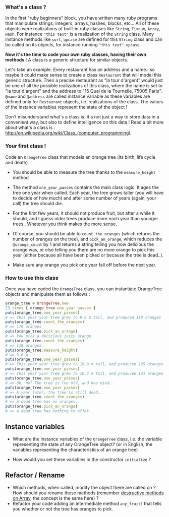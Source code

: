 ### What's a class ?
In the first "ruby beginners" block, you have written many ruby programs that manipulate strings, integers, arrays, hashes, blocks, etc... All of these objects were realizations of built-in ruby classes like `String`, `Fixnum`, `Array`, `Hash`. For instance `"this text"` is a realization of the `String` class. Many instance methods like `sort`, `upcase` are defined for this `String` class and can be called on its objects, for instance running `"this text".upcase`.

**Now it's the time to code your own ruby classes, having their own methods !** A class is a generic structure for similar objects. 

Let's take an example. Every restaurant has an address and a name.. so maybe it could make sense to create a class `Restaurant` that will model this generic structure. Then a precise restaurant as "la tour d'argent" would just be one of all the possible realizations of this class, where the name is set to "la tour d'argent" and the address to "15 Quai de la Tournelle, 75005 Paris". `@name` and `@address` are called instance variable as these variables are defined only for `Restaurant` objects, i.e. realizations of the class. The values of the instance variables represent the state of the object !

Don't misunderstand what's a class is. It's not just a way to store data in a convenient way, but also to define intelligence on this data ! Read a bit more about what's a class is : http://en.wikipedia.org/wiki/Class_(computer_programming).


### Your first class !
Code an `OrangeTree` class that models an orange tree (its birth, life cycle and death)

* You should be able to measure the tree thanks to the `measure_height` method

* The method `one_year_passes` contains the main class logic. It ages the tree one year when called. Each year, the tree grows taller (you will have to decide of how much) and after some number of years (again, your call) the tree should die. 

* For the first few years, it should not produce fruit, but after a while it should, and I guess older trees produce more each year than younger trees.. Whatever you think makes the more sense.

* Of course, you should be able to `count_the_oranges` (which returns the number of oranges on the tree), and `pick_an_orange`, which reduces the `@orange_count` by 1 and returns a string telling you how delicious the orange was, or else telling you there are no more orange to pick this year (either because all have been picked or because the tree is dead..).

* Make sure any orange you pick one year fall off before the next year.

### How to use this class
Once you have coded the `OrangeTree` class, you can instantiate OrangeTree objects and manipulate them as follows :
```ruby
orange_tree = OrangeTree.new
23.times { orange_tree.one_year_passes }
puts(orange_tree.one_year_passes)
# => This year your tree grew to 9.6 m tall, and produced 119 oranges
puts(orange_tree.count_the_oranges)
# => 119 oranges
puts(orange_tree.pick_an_orange)
# => You pick a delicious juicy orange
puts(orange_tree.count_the_oranges)
# => 118 oranges
puts(orange_tree.measure_height)
# => 9.6 m
puts(orange_tree.one_year_passes)
# => This year your tree grew to 10.0 m tall, and produced 125 oranges
puts(orange_tree.one_year_passes)
# => This year your tree grew to 10.4 m tall, and produced 131 oranges
puts(orange_tree.one_year_passes)
# => Oh, no! The tree is too old, and has died..
puts(orange_tree.one_year_passes)
# => A year later, the tree is still dead..
puts(orange_tree.count_the_oranges)
# => A dead tree has no oranges..
puts(orange_tree.pick_an_orange)
# => A dead tree has nothing to offer..
```
## Instance variables
* What are the instance variables of the `OrangeTree` class, i.e. the variable representing the state of any OrangeTree object? (or in English, the variables representing the characteristics of an orange tree)

* How would you set these variables in the constructor `initialize` ? 

## Refactor / Rename
* Which methods, when called, modify the object there are called on ? How should you rename these methods (remember [destructive methods on Array](http://www.lewagonlab.org/challenges/85), the concept is the same here) ?
* Refactor your code adding an intermediate method `any_fruit?` that tells you whether or not the tree has oranges to pick.